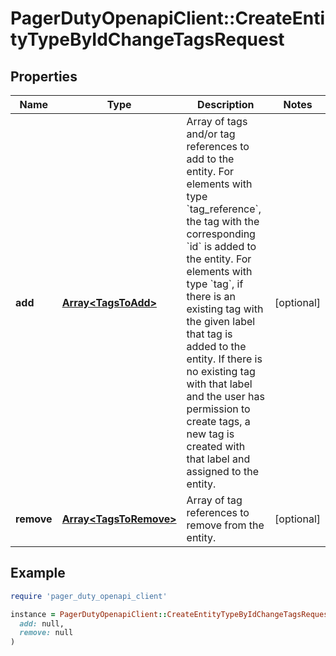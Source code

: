 # PagerDutyOpenapiClient::CreateEntityTypeByIdChangeTagsRequest

## Properties

| Name | Type | Description | Notes |
| ---- | ---- | ----------- | ----- |
| **add** | [**Array&lt;TagsToAdd&gt;**](TagsToAdd.md) | Array of tags and/or tag references to add to the entity. For elements with type &#x60;tag_reference&#x60;, the tag with the corresponding &#x60;id&#x60; is added to the entity. For elements with type &#x60;tag&#x60;, if there is an existing tag with the given label that tag is added to the entity. If there is no existing tag with that label and the user has permission to create tags, a new tag is created with that label and assigned to the entity.  | [optional] |
| **remove** | [**Array&lt;TagsToRemove&gt;**](TagsToRemove.md) | Array of tag references to remove from the entity. | [optional] |

## Example

```ruby
require 'pager_duty_openapi_client'

instance = PagerDutyOpenapiClient::CreateEntityTypeByIdChangeTagsRequest.new(
  add: null,
  remove: null
)
```

